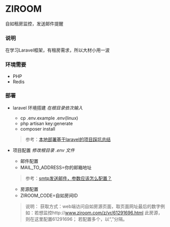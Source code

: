 # ZIROOM
自如租房监控，发送邮件提醒
### 说明
在学习Laravel框架，有租房需求，所以大材小用一波

### 环境需要
* PHP
* Redis

### 部署
- laravel 环境搭建
    *在根目录依次输入*
    - cp .env.example .env(linux)
    - php artisan key:generate
    - composer install
    > 参考：[本地部署基于laravel的项目踩坑总结](https://segmentfault.com/a/1190000010040259)

- 项目配置
    *修改根目录 .env 文件*

    * 邮件配置
    - MAIL_TO_ADDRESS=你的邮箱地址
    > 参考：[smtp发送邮件，参数应该怎么配置？](http://wenda.golaravel.com/question/152)

    * 房源配置
    - ZIROOM_CODE=自如房间ID
    > 说明： 获取方式：web端访问自如房源页面，取页面网址最后的数字例如：若想监控http://www.ziroom.com/z/vr/61291696.html 此房源，则在这里配置61291696；
若配置多个，以“,”分隔。
